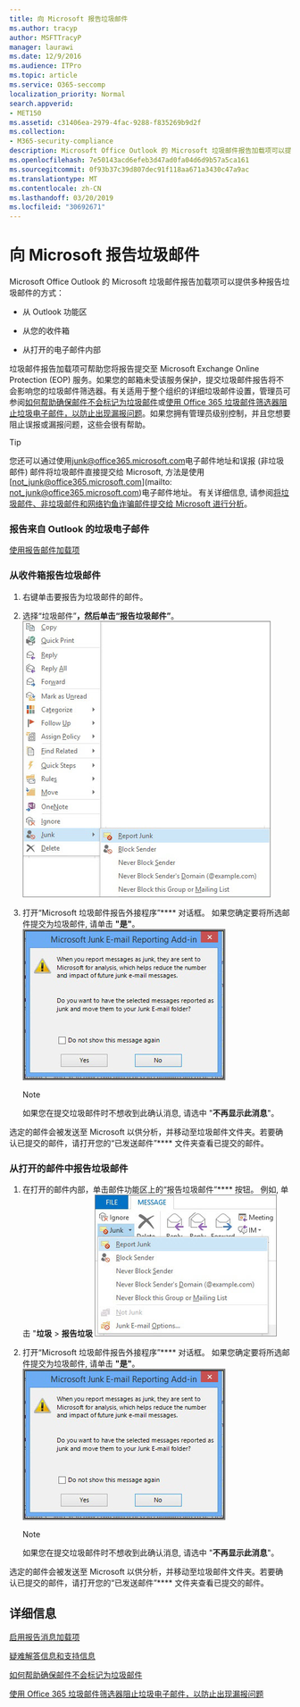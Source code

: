 ```yaml
---
title: 向 Microsoft 报告垃圾邮件
ms.author: tracyp
author: MSFTTracyP
manager: laurawi
ms.date: 12/9/2016
ms.audience: ITPro
ms.topic: article
ms.service: O365-seccomp
localization_priority: Normal
search.appverid:
- MET150
ms.assetid: c31406ea-2979-4fac-9288-f835269b9d2f
ms.collection:
- M365-security-compliance
description: Microsoft Office Outlook 的 Microsoft 垃圾邮件报告加载项可以提供多种报告垃圾邮件的方式：
ms.openlocfilehash: 7e50143acd6efeb3d47ad0fa04d6d9b57a5ca161
ms.sourcegitcommit: 0f93b37c39d807dec91f118aa671a3430c47a9ac
ms.translationtype: MT
ms.contentlocale: zh-CN
ms.lasthandoff: 03/20/2019
ms.locfileid: "30692671"
---
```

# <a name="report-junk-email-messages-to-microsoft"></a>向 Microsoft 报告垃圾邮件

Microsoft Office Outlook 的 Microsoft 垃圾邮件报告加载项可以提供多种报告垃圾邮件的方式：
  
- 从 Outlook 功能区
    
- 从您的收件箱
    
- 从打开的电子邮件内部
    
垃圾邮件报告加载项可帮助您将报告提交至 Microsoft Exchange Online Protection (EOP) 服务。如果您的邮箱未受该服务保护，提交垃圾邮件报告将不会影响您的垃圾邮件筛选器。有关适用于整个组织的详细垃圾邮件设置，管理员可参阅[如何帮助确保邮件不会标记为垃圾邮件](https://go.microsoft.com/fwlink/p/?LinkId=534224)或[使用 Office 365 垃圾邮件筛选器阻止垃圾电子邮件，以防止出现漏报问题](https://go.microsoft.com/fwlink/p/?LinkId=534225)。如果您拥有管理员级别控制，并且您想要阻止误报或漏报问题，这些会很有帮助。
  
> [!TIP]
> 您还可以通过使用[junk@office365.microsoft.com](mailto:junk@office365.microsoft.com)电子邮件地址和误报 (非垃圾邮件) 邮件将垃圾邮件直接提交给 Microsoft, 方法是使用[not_junk@office365.microsoft.com](mailto: not_junk@office365.microsoft.com)电子邮件地址。 有关详细信息, 请参阅[将垃圾邮件、非垃圾邮件和网络钓鱼诈骗邮件提交给 Microsoft 进行分析](submit-spam-non-spam-and-phishing-scam-messages-to-microsoft-for-analysis.md)。 
  
### <a name="to-report-junk-email-messages-from-outlook"></a>报告来自 Outlook 的垃圾电子邮件

[使用报告邮件加载项](https://support.office.com/article/b5caa9f1-cdf3-4443-af8c-ff724ea719d2) 
  
### <a name="to-report-junk-email-messages-from-your-inbox"></a>从收件箱报告垃圾邮件

1. 右键单击要报告为垃圾邮件的邮件。
    
2. 选择“垃圾邮件”****，然后单击“报告垃圾邮件”****。
    ![从收件箱报告垃圾邮件](media/EOP-Outlook-Junk-Reporting-Tool-3.jpg)
  
3. 打开“Microsoft 垃圾邮件报告外接程序”**** 对话框。 如果您确定要将所选邮件提交为垃圾邮件, 请单击 **"是"**。
    ![确认报告为垃圾邮件](media/EOP-Outlook-Junk-Reporting-Tool-2.jpg)
  
    > [!NOTE]
    > 如果您在提交垃圾邮件时不想收到此确认消息, 请选中 "**不再显示此消息**"。 
  
选定的邮件会被发送至 Microsoft 以供分析，并移动至垃圾邮件文件夹。若要确认已提交的邮件，请打开您的“已发送邮件”**** 文件夹查看已提交的邮件。 
  
### <a name="to-report-a-junk-email-message-from-within-an-opened-message"></a>从打开的邮件中报告垃圾邮件

1. 在打开的邮件内部，单击邮件功能区上的“报告垃圾邮件”**** 按钮。 例如, 单击 "**垃圾** \> **报告垃圾** ![邮件"。从邮件中报告垃圾邮件](media/EOP-Outlook-Junk-Reporting-Tool-4.jpg)
  
2. 打开“Microsoft 垃圾邮件报告外接程序”**** 对话框。 如果您确定要将所选邮件提交为垃圾邮件, 请单击 **"是"**。
    ![确认报告为垃圾邮件](media/EOP-Outlook-Junk-Reporting-Tool-2.jpg)
  
    > [!NOTE]
    > 如果您在提交垃圾邮件时不想收到此确认消息, 请选中 "**不再显示此消息**"。 
  
选定的邮件会被发送至 Microsoft 以供分析，并移动至垃圾邮件文件夹。若要确认已提交的邮件，请打开您的“已发送邮件”**** 文件夹查看已提交的邮件。 
  
## <a name="for-more-information"></a>详细信息

[启用报告消息加载项](https://support.office.com/article/4250c4bc-6102-420b-9e0a-a95064837676)
  
[疑难解答信息和支持信息](troubleshooting-and-support-information.md)
  
[如何帮助确保邮件不会标记为垃圾邮件](https://go.microsoft.com/fwlink/p/?LinkId=534224)
  
[使用 Office 365 垃圾邮件筛选器阻止垃圾电子邮件，以防止出现漏报问题](https://go.microsoft.com/fwlink/p/?LinkId=534225)
  

